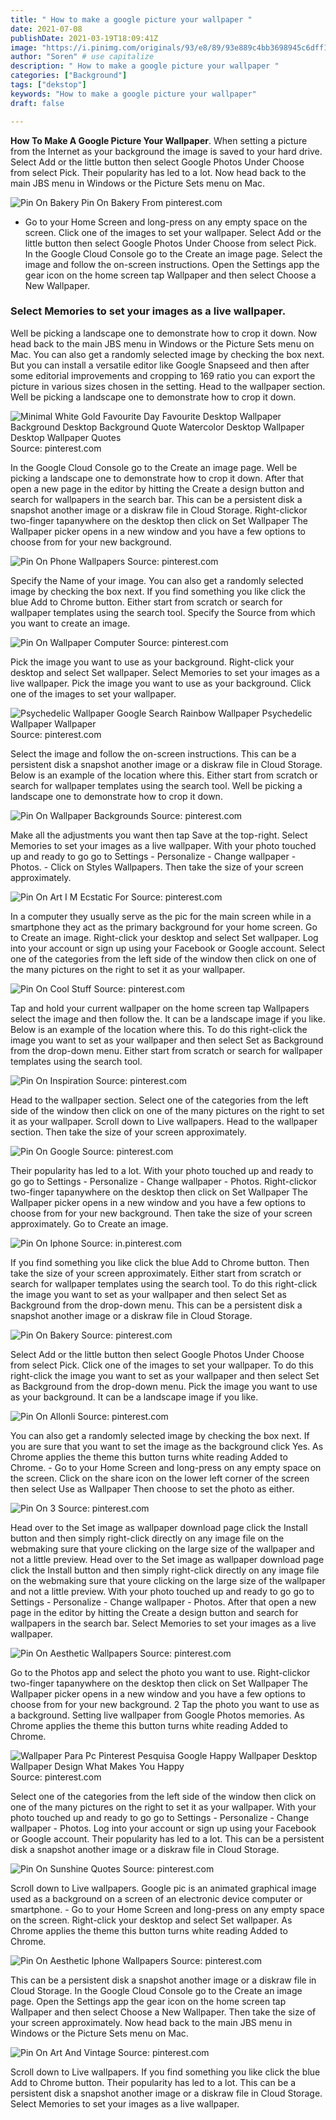 ```yaml
---
title: " How to make a google picture your wallpaper "
date: 2021-07-08
publishDate: 2021-03-19T18:09:41Z
image: "https://i.pinimg.com/originals/93/e8/89/93e889c4bb3698945c6dff1f5b6bc8ee.jpg"
author: "Soren" # use capitalize
description: " How to make a google picture your wallpaper "
categories: ["Background"]
tags: ["dekstop"]
keywords: "How to make a google picture your wallpaper"
draft: false

---
```



**How To Make A Google Picture Your Wallpaper**. When setting a picture from the Internet as your background the image is saved to your hard drive. Select Add or the little button then select Google Photos Under Choose from select Pick. Their popularity has led to a lot. Now head back to the main JBS menu in Windows or the Picture Sets menu on Mac.

![Pin On Bakery](https://i.pinimg.com/originals/7b/fc/52/7bfc529b952511dcf261d3912fb03f4f.jpg "Pin On Bakery")
Pin On Bakery From pinterest.com


- Go to your Home Screen and long-press on any empty space on the screen. Click one of the images to set your wallpaper. Select Add or the little button then select Google Photos Under Choose from select Pick. In the Google Cloud Console go to the Create an image page. Select the image and follow the on-screen instructions. Open the Settings app the gear icon on the home screen tap Wallpaper and then select Choose a New Wallpaper.

### Select Memories to set your images as a live wallpaper.

Well be picking a landscape one to demonstrate how to crop it down. Now head back to the main JBS menu in Windows or the Picture Sets menu on Mac. You can also get a randomly selected image by checking the box next. But you can install a versatile editor like Google Snapseed and then after some editorial improvements and cropping to 169 ratio you can export the picture in various sizes chosen in the setting. Head to the wallpaper section. Well be picking a landscape one to demonstrate how to crop it down.


![Minimal White Gold Favourite Day Favourite Desktop Wallpaper Background Desktop Background Quote Watercolor Desktop Wallpaper Desktop Wallpaper Quotes](https://i.pinimg.com/originals/09/a7/95/09a795c88ea84a05208a585afbab9137.png "Minimal White Gold Favourite Day Favourite Desktop Wallpaper Background Desktop Background Quote Watercolor Desktop Wallpaper Desktop Wallpaper Quotes")
Source: pinterest.com

In the Google Cloud Console go to the Create an image page. Well be picking a landscape one to demonstrate how to crop it down. After that open a new page in the editor by hitting the Create a design button and search for wallpapers in the search bar. This can be a persistent disk a snapshot another image or a diskraw file in Cloud Storage. Right-clickor two-finger tapanywhere on the desktop then click on Set Wallpaper The Wallpaper picker opens in a new window and you have a few options to choose from for your new background.

![Pin On Phone Wallpapers](https://i.pinimg.com/originals/5c/29/a6/5c29a6d63ad861318defa933f6f59f81.jpg "Pin On Phone Wallpapers")
Source: pinterest.com

Specify the Name of your image. You can also get a randomly selected image by checking the box next. If you find something you like click the blue Add to Chrome button. Either start from scratch or search for wallpaper templates using the search tool. Specify the Source from which you want to create an image.

![Pin On Wallpaper Computer](https://i.pinimg.com/originals/1a/60/6e/1a606e60641bc3a362c437050e74f70d.jpg "Pin On Wallpaper Computer")
Source: pinterest.com

Pick the image you want to use as your background. Right-click your desktop and select Set wallpaper. Select Memories to set your images as a live wallpaper. Pick the image you want to use as your background. Click one of the images to set your wallpaper.

![Psychedelic Wallpaper Google Search Rainbow Wallpaper Psychedelic Wallpaper Wallpaper](https://i.pinimg.com/originals/f8/b3/af/f8b3afbe153bd1f3737e8adbc13a76fa.png "Psychedelic Wallpaper Google Search Rainbow Wallpaper Psychedelic Wallpaper Wallpaper")
Source: pinterest.com

Select the image and follow the on-screen instructions. This can be a persistent disk a snapshot another image or a diskraw file in Cloud Storage. Below is an example of the location where this. Either start from scratch or search for wallpaper templates using the search tool. Well be picking a landscape one to demonstrate how to crop it down.

![Pin On Wallpaper Backgrounds](https://i.pinimg.com/originals/1b/c5/f8/1bc5f8ee19043d9dd123e96acdce5da6.jpg "Pin On Wallpaper Backgrounds")
Source: pinterest.com

Make all the adjustments you want then tap Save at the top-right. Select Memories to set your images as a live wallpaper. With your photo touched up and ready to go go to Settings - Personalize - Change wallpaper - Photos. - Click on Styles Wallpapers. Then take the size of your screen approximately.

![Pin On Art I M Ecstatic For](https://i.pinimg.com/originals/01/0b/8a/010b8afbc73ef832b1153f091fccd5b9.jpg "Pin On Art I M Ecstatic For")
Source: pinterest.com

In a computer they usually serve as the pic for the main screen while in a smartphone they act as the primary background for your home screen. Go to Create an image. Right-click your desktop and select Set wallpaper. Log into your account or sign up using your Facebook or Google account. Select one of the categories from the left side of the window then click on one of the many pictures on the right to set it as your wallpaper.

![Pin On Cool Stuff](https://i.pinimg.com/originals/61/e8/47/61e84743f7ac353f0315e57256ef4f30.png "Pin On Cool Stuff")
Source: pinterest.com

Tap and hold your current wallpaper on the home screen tap Wallpapers select the image and then follow the. It can be a landscape image if you like. Below is an example of the location where this. To do this right-click the image you want to set as your wallpaper and then select Set as Background from the drop-down menu. Either start from scratch or search for wallpaper templates using the search tool.

![Pin On Inspiration](https://i.pinimg.com/originals/b5/b6/02/b5b60279cbe1626902283ee04eff22bc.jpg "Pin On Inspiration")
Source: pinterest.com

Head to the wallpaper section. Select one of the categories from the left side of the window then click on one of the many pictures on the right to set it as your wallpaper. Scroll down to Live wallpapers. Head to the wallpaper section. Then take the size of your screen approximately.

![Pin On Google](https://i.pinimg.com/600x315/ec/95/fc/ec95fc1af8a132af3005136102012639.jpg "Pin On Google")
Source: pinterest.com

Their popularity has led to a lot. With your photo touched up and ready to go go to Settings - Personalize - Change wallpaper - Photos. Right-clickor two-finger tapanywhere on the desktop then click on Set Wallpaper The Wallpaper picker opens in a new window and you have a few options to choose from for your new background. Then take the size of your screen approximately. Go to Create an image.

![Pin On Iphone](https://i.pinimg.com/originals/82/e7/38/82e738140d943504b0d0c6133063e920.jpg "Pin On Iphone")
Source: in.pinterest.com

If you find something you like click the blue Add to Chrome button. Then take the size of your screen approximately. Either start from scratch or search for wallpaper templates using the search tool. To do this right-click the image you want to set as your wallpaper and then select Set as Background from the drop-down menu. This can be a persistent disk a snapshot another image or a diskraw file in Cloud Storage.

![Pin On Bakery](https://i.pinimg.com/originals/7b/fc/52/7bfc529b952511dcf261d3912fb03f4f.jpg "Pin On Bakery")
Source: pinterest.com

Select Add or the little button then select Google Photos Under Choose from select Pick. Click one of the images to set your wallpaper. To do this right-click the image you want to set as your wallpaper and then select Set as Background from the drop-down menu. Pick the image you want to use as your background. It can be a landscape image if you like.

![Pin On Allonli](https://i.pinimg.com/originals/2d/6b/9d/2d6b9d7145b42697d47c4fc11e7fa2ca.jpg "Pin On Allonli")
Source: pinterest.com

You can also get a randomly selected image by checking the box next. If you are sure that you want to set the image as the background click Yes. As Chrome applies the theme this button turns white reading Added to Chrome. - Go to your Home Screen and long-press on any empty space on the screen. Click on the share icon on the lower left corner of the screen then select Use as Wallpaper Then choose to set the photo as either.

![Pin On 3](https://i.pinimg.com/originals/cc/00/4b/cc004b0fe1128cecdb6cb8c1edab3f96.jpg "Pin On 3")
Source: pinterest.com

Head over to the Set image as wallpaper download page click the Install button and then simply right-click directly on any image file on the webmaking sure that youre clicking on the large size of the wallpaper and not a little preview. Head over to the Set image as wallpaper download page click the Install button and then simply right-click directly on any image file on the webmaking sure that youre clicking on the large size of the wallpaper and not a little preview. With your photo touched up and ready to go go to Settings - Personalize - Change wallpaper - Photos. After that open a new page in the editor by hitting the Create a design button and search for wallpapers in the search bar. Select Memories to set your images as a live wallpaper.

![Pin On Aesthetic Wallpapers](https://i.pinimg.com/474x/4b/04/4a/4b044af944e252b5ead59e0041197dc8.jpg "Pin On Aesthetic Wallpapers")
Source: pinterest.com

Go to the Photos app and select the photo you want to use. Right-clickor two-finger tapanywhere on the desktop then click on Set Wallpaper The Wallpaper picker opens in a new window and you have a few options to choose from for your new background. 2 Tap the photo you want to use as a background. Setting live wallpaper from Google Photos memories. As Chrome applies the theme this button turns white reading Added to Chrome.

![Wallpaper Para Pc Pinterest Pesquisa Google Happy Wallpaper Desktop Wallpaper Design What Makes You Happy](https://i.pinimg.com/originals/ed/85/ea/ed85ea9193285f82ba70a4d6802e8ef0.png "Wallpaper Para Pc Pinterest Pesquisa Google Happy Wallpaper Desktop Wallpaper Design What Makes You Happy")
Source: pinterest.com

Select one of the categories from the left side of the window then click on one of the many pictures on the right to set it as your wallpaper. With your photo touched up and ready to go go to Settings - Personalize - Change wallpaper - Photos. Log into your account or sign up using your Facebook or Google account. Their popularity has led to a lot. This can be a persistent disk a snapshot another image or a diskraw file in Cloud Storage.

![Pin On Sunshine Quotes](https://i.pinimg.com/originals/eb/06/56/eb06569d0051082b740025c6e8f70e6c.png "Pin On Sunshine Quotes")
Source: pinterest.com

Scroll down to Live wallpapers. Google pic is an animated graphical image used as a background on a screen of an electronic device computer or smartphone. - Go to your Home Screen and long-press on any empty space on the screen. Right-click your desktop and select Set wallpaper. As Chrome applies the theme this button turns white reading Added to Chrome.

![Pin On Aesthetic Iphone Wallpapers](https://i.pinimg.com/736x/ee/1e/1f/ee1e1f8a248815d60a7dbf9558b4ae94.jpg "Pin On Aesthetic Iphone Wallpapers")
Source: pinterest.com

This can be a persistent disk a snapshot another image or a diskraw file in Cloud Storage. In the Google Cloud Console go to the Create an image page. Open the Settings app the gear icon on the home screen tap Wallpaper and then select Choose a New Wallpaper. Then take the size of your screen approximately. Now head back to the main JBS menu in Windows or the Picture Sets menu on Mac.

![Pin On Art And Vintage](https://i.pinimg.com/originals/93/e8/89/93e889c4bb3698945c6dff1f5b6bc8ee.jpg "Pin On Art And Vintage")
Source: pinterest.com

Scroll down to Live wallpapers. If you find something you like click the blue Add to Chrome button. Their popularity has led to a lot. This can be a persistent disk a snapshot another image or a diskraw file in Cloud Storage. Select Memories to set your images as a live wallpaper.

